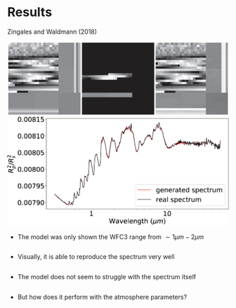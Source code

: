 # Results

Zingales and Waldmann (2018)

<div class="grid grid-cols-2 justify-center justify-items-center items-start">
<div class="col-span-1 grid grid-rows-2 justify-center justify-items-center items-start">
  <img src="/images/gan_res_aspa.png" class="max-h-34 shadow-xl p-1" />
  <img src="/images/gan_res_vis.png" class="max-h-50 shadow-xl p-2 -mt-6" />
</div>
<div class="ml-5 list">

* The model was only shown the WFC3 range from $\sim 1\mu m - 2\mu m$
* Visually, it is able to reproduce the spectrum very well
* The model does not seem to struggle with the spectrum itself
* But how does it perform with the atmosphere parameters?

</div>
</div>

<style>
  a {
    border-style: none !important;
  }

  a:hover {
    border-style: none !important;
  }

  .list li{
    margin-bottom: 1.8rem !important;
  }
</style>

<!--
*Monte Carlo methods allow one to consider more general functional forms for the priors and have been implemented in various flavors*
-->
